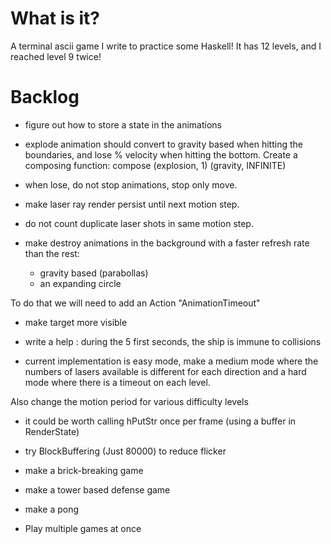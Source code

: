 # What is it?

A terminal ascii game I write to practice some Haskell! It has 12 levels, and I reached level 9 twice!

# Backlog

- figure out how to store a state in the animations
- explode animation should convert to gravity based when hitting the boundaries, and lose % velocity when hitting the bottom.
Create a composing function: compose (explosion, 1) (gravity, INFINITE)

- when lose, do not stop animations, stop only move.
- make laser ray render persist until next motion step.
- do not count duplicate laser shots in same motion step.
- make destroy animations in the background with a faster refresh rate than the rest:
  - gravity based (parabollas)
  - an expanding circle

To do that we will need to add an Action "AnimationTimeout"

- make target more visible

- write a help : during the 5 first seconds, the ship is immune to collisions
- current implementation is easy mode, make a medium mode where the
numbers of lasers available is different for each direction
and a hard mode where there is a timeout on each level.

Also change the motion period for various difficulty levels

- it could be worth calling hPutStr once per frame (using a buffer in RenderState)
- try BlockBuffering (Just 80000) to reduce flicker

- make a brick-breaking game
- make a tower based defense game
- make a pong

- Play multiple games at once
